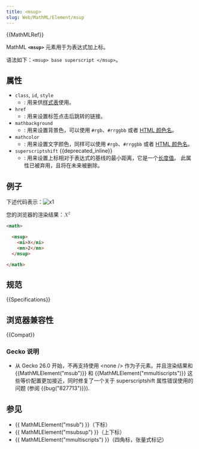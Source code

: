 ```yaml
---
title: <msup>
slug: Web/MathML/Element/msup
---
```


{{MathMLRef}}

MathML **`<msup>`** 元素用于为表达式加上标。

语法如下：`<msup> base superscript </msup>`。

## 属性

- `class`, `id`, `style`
  - : 用来供[样式表](/zh-CN/docs/Web/CSS)使用。
- `href`
  - : 用来设置标签点击后跳转的链接。
- `mathbackground`
  - : 用来设置背景色，可以使用 `#rgb`、`#rrggbb` 或者 [HTML 颜色名](/zh-CN/docs/Web/CSS/color_value)。
- `mathcolor`
  - : 用来设置文字颜色，同样可以使用 `#rgb`、`#rrggbb` 或者 [HTML 颜色名](/zh-CN/docs/Web/CSS/color_value)。
- `superscriptshift` {{deprecated_inline}}
  - : 用来设置上标相对于表达式的基线的最小距离，它是一个[长度值](/zh-CN/docs/MathML/Attributes/Values#Lengths)。
    此属性已被弃用，且将在未来被删除。

## 例子

下述代码表示：![x1](/files/3203/msup.png)

您的浏览器的渲染结果：<math> <msup><mi>X</mi> <mn>2</mn></msup></math>

```html
<math>

  <msup>
    <mi>X</mi>
    <mn>2</mn>
  </msup>

</math>
```

## 规范

{{Specifications}}

## 浏览器兼容性

{{Compat}}

### Gecko 说明

- 从 Gecko 26.0 开始，不再支持使用 \<none /> 作为子元素。并且渲染结果和 {{MathMLElement("msub")}} 和 {{MathMLElement("mmultiscripts")}} 这些等价配置更加接近，同时修复了一个关于 superscriptshift 属性错误使用的问题 (参阅 {{bug("827713")}}).

## 参见

- {{ MathMLElement("msub") }}（下标）
- {{ MathMLElement("msubsup") }}（上下标）
- {{ MathMLElement("mmultiscripts") }}（四角标，张量式标记）

